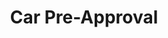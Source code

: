 ---
# head
title: 'Car Pre-Approval'
description: 'Pre Approval Form for buying a car'

# site
social: {
  facebookUrl: 'https://www.facebook.com/someurl',
  twitterUrl: 'https://www.twitter.com/someUrl',
  youtubeUrl: 'https://www.youtube.com/someUrl',
  instagramUrl: 'https://www.instagram.com/someUrl',
  linkedInUrl: 'https://www.linkedIn.com/someUrl',
}

# disclaimer
disclaimer: {
  logo: '../imag/logo-footer.svg',
  madeBy: 'Automotive dealer website by 3-2-1 Ignition',
  copyright: '2018-2019  3-2-1 Ignition, LCC'
}

# footer
footer: {
  address: '92 35 Granville St,Fairfield, CT 06824',
  phone: '839-123-111',
  email: 'info@dealership.com',
  menuItems: [
    { text: 'Home', url: '/' },
    { text: 'Find a car', url: '/search' },
    { text: 'Get pre-approval', url: 'pre-approval' },
    { text: 'Sell your car', url: 'sell-car' },
    { text: 'Services', url: '#' },
    { text: 'Terms &amp; conditions', url: '#' },
  ],
}

# header
header: {
  #assets
  logoUrl: '../imag/snl-logo.png',
  brandUrl: '',
  # mobile buttons
  mobileButtons: [
    { text: 'SALES', url: '/sell-car' },
    { text: 'SERVICES', url: '#' },
    { text: 'DIRECTION', url: '#' },
  ],
  #slides
  slides: ['/imag/carro.jpg', '/imag/carro.jpg', '/imag/carro.jpg'],
  # top-bar
  address: '101 SW Grady Way, Renton, WA 98057',
  phone: '839-123-111',
  schedule: 'Open today! 8:00 AM - 6:00 PM',
  # menu items
  menuItems: [
    { text: 'Find your next car', url: '#!', subItems: [
        { text: 'All inventory', url: '/search'},
        { text: 'All new', url: '#', subItems: [
            { text: 'All inventory', url: '/search'},
            { text: 'By body type', url: '/bodytype-search'},
        ]},
        { text: 'All Pre-owned', url: '#', subItems: [
          { text: 'All inventory', url: '/search'},
          { text: 'By body type', url: '/bodytype-search'},
          { text: 'Under $15,000', url: '#'},
        ]},
        { text: 'Commercial', url: '#'},
    ]},
    { text: 'Finance your car', url: '#', selected: true, subItems: [
      { text: 'Get pre-approved', url: '/pre-approved'},
      { text: 'Car loan calculator', url: '/calculator'},
    ]},
    { text: 'Sell your car', url: '#', subItems: [
      { text: 'We''ll buy your car', url: '/sell-car'},
      { text: 'Get trade-in value', url: '/prepare'},
    ]}, 
  ],
  # search input
  searchPlaceholder: 'Find your next car',
}

# get-in-touch
getInTouch: {
  title: 'Get in touch',
  address: '92 35 Grandville St, Fairfield, CT 06824',
  phone: '839-123-111',
  email: 'service@dealership.com',
  servicesPhone: '839-123-111',
  servicesEmail: 'service@dealership.com',
  openingWeekDays: '10:00 - 22:00',
  openingSaturdays: '09:00 - 23:00',
  openingSundays: '10:00 - 22:00'
}

#footer
footerContact: {
  mobileElements: [
    { name: 'Car payment calculator', url: '/calculator' },
    { name: 'Find a car', url: '/search' },
    { name: 'Get pre-approved', url: '/pre-approved' },
    { name: 'Sell your car', url: '/sell-car' },
    { name: 'Terms & conditions', url: '#!' },
  ],
  rowOne: {
    title: 'Links',
    elements: [
      { name: 'Home', link: '/' },
      { name: 'Sell your car', link: '/sell-car' },
      { name: 'Find a car', link: '/search' },
      { name: 'Services', link: '#!' },
      { name: 'Get pre-approval', link: '/pre-approved' },
      { name: 'Terms & Conditions', link: '#!' }
    ]
  },
  rowTwo: {
    title: 'Contacts',
    phone: '839-923-111',
    email: 'info@dealership.com',
    location: '920 S.W. Grady Way, Renton, WA, 98057',
    mapsUrl: 'https://goo.gl/maps/9p6DrwbY29k'
  },
  rowThree: {
    title: 'Stay Updated',
    inputPlaceholder: 'Your email address',
  }
}

# first section
firstSection: {
  title: 'Save Time With Pre-approval'
}

# contact details (first page)
firstPage: {
  title: 'Apply for Financing Now',
  subtitle: 'Fill out our 3 step secure credit application',
  contactDetails: {
    firstName: { label: 'First Name', placeholder: 'First Name' },
    lastName: { label: 'Last Name', placeholder: 'Last Name' },
    email: { label: 'Email address', placeholder: 'email@domain.com' },
    phone: { label: 'Phone number', placeholder: 'xxx-xxx-xxxx' },
    buttonText: 'Next',
  },
  preApprovedFeatures: {
    title: '6 Reasons to Get Pre-Approved',
    subtitle: 'Lorem ipsum dolor sit amet, consectetur adipiscing elit. Cras varius nulla non egestas semper. Pellentesque diam tortor, mollis ut sem nec, ultricies blandit urna. Nullam vehicula ornare lorem, cursus consectetur justo.',
    items: [
      {
        title: 'Nam libero tempore',
        subtitle: 'Lorem ipsum dolor sit amet, consectetur adipiscing elit. Cras varius nulla non egestas semper.',
        image: 'https://via.placeholder.com/150'
      },
      {
        title: 'Nam libero tempore',
        subtitle: 'Lorem ipsum dolor sit amet, consectetur adipiscing elit. Cras varius nulla non egestas semper.',
        image: 'https://via.placeholder.com/150'
      },
      {
        title: 'Nam libero tempore',
        subtitle: 'Lorem ipsum dolor sit amet, consectetur adipiscing elit. Cras varius nulla non egestas semper.',
        image: 'https://via.placeholder.com/150'
      },
      {
        title: 'Nam libero tempore',
        subtitle: 'Lorem ipsum dolor sit amet, consectetur adipiscing elit. Cras varius nulla non egestas semper.',
        image: 'https://via.placeholder.com/150'
      },
      {
        title: 'Nam libero tempore',
        subtitle: 'Lorem ipsum dolor sit amet, consectetur adipiscing elit. Cras varius nulla non egestas semper.',
        image: 'https://via.placeholder.com/150'
      },
      {
        title: 'Nam libero tempore',
        subtitle: 'Lorem ipsum dolor sit amet, consectetur adipiscing elit. Cras varius nulla non egestas semper.',
        image: 'https://via.placeholder.com/150'
      }
    ]
  },
  procedureIndications: {
    leftImage: 'https://via.placeholder.com/350',
    title: 'How it Works',
    items: [
      {
        image: '../imag/apply-icon.png',
        title: 'Apply Online',
        text: 'Lorem ipsum dolor sit amet, consectetur adipiscing elit. Cras varius nulla non egestas semper.'
      },
      {
        image: '../imag/car-tick-icon.png',
        title: 'Find Your Car',
        text: 'Lorem ipsum dolor sit amet, consectetur adipiscing elit. Cras varius nulla non egestas semper.'
      },
      {
        image: '../imag/paperwork-icon.png',
        title: 'Sign Paperwork',
        text: 'Lorem ipsum dolor sit amet, consectetur adipiscing elit. Cras varius nulla non egestas semper.'
      },
      {
        image: '../imag/happy-car-icon.png',
        title: 'Drive Away Happy',
        text: 'Lorem ipsum dolor sit amet, consectetur adipiscing elit. Cras varius nulla non egestas semper.'
      }
    ]
  },
  faq: {
    title: 'Frequently Asked Questions',
    subtitle: 'Lorem ipsum dolor sit amet, consectetur adipiscing elit. Cras varius nulla non egestas semper.',
    items: [
      {
        image: 'https://via.placeholder.com/150',
        title: 'Lorem ipsum dolor sit amet, consectetur adipiscing elit. Cras varius nulla non egestas semper.',
        text: 'Pellentesque diam tortor, mollis ut sem nec, ultricies blandit urna. Nullam vehicula ornare lorem, cursus consectetur justo. Duis a felis id odio fringilla aliquam eu sit amet orci. Fusce faucibus eleifend turpis, et faucibus massa auctor id. Curabitur blandit quis tortor at molestie. Quisque aliquam luctus dolor sit amet dignissim. Suspendisse dignissim mauris vitae lacus mollis, vitae gravida metus posuere. Integer nec justo in tellus ultricies laoreet sit amet 
        in ligula.',
      },
      {
        image: 'https://via.placeholder.com/150',
        title: 'Morbi iaculis suscipit tincidunt. Donec ut erat sollicitudin, volutpat ex consequat, accumsan ipsum.',
        text: 'Sed quis vulputate orci. Donec imperdiet velit sit amet orci lacinia, id egestas tellus pellentesque. Nullam eu iaculis lorem. Donec dignissim quam quis sapien convallis congue. Nam ultricies arcu ut fringilla elementum. Proin eu condimentum tellus. Sed ac efficitur ipsum, nec luctus felis. Cras fermentum orci in ullamcorper aliquam. Ut hendrerit vehicula odio nec sollicitudin. Quisque nulla ex, interdum vitae dui eget, pretium scelerisque elit.',
      },
      {
        image: 'https://via.placeholder.com/150',
        title: 'Nulla sodales erat orci. Aliquam varius nisi est, ac gravida nunc dignissim ac. Aliquam et tortor nibh.',
        text: 'Mauris nec neque ac ex aliquam suscipit. Pellentesque habitant morbi tristique senectus et netus et malesuada fames ac turpis egestas. Donec nec metus malesuada, placerat lacus non, lobortis lectus. Proin luctus, felis eget posuere mollis, elit lacus cursus turpis, lobortis commodo metus lacus eu tortor. Praesent tempor felis vitae maximus imperdiet.',
      },
      {
        image: 'https://via.placeholder.com/150',
        title: 'Fusce ut mollis lorem, vel eleifend lorem. Morbi efficitur, mi sollicitudin pharetra ullamcorper, massa lectus placerat diam, pharetra posuere eros diam sed tellus.',
        text: 'Mauris rhoncus tortor est, at condimentum lorem fringilla ac. Phasellus dapibus tristique ex eget placerat. In bibendum sapien vel sem ullamcorper dignissim. Nullam ultrices sapien non massa aliquam facilisis. Nullam pretium nulla ac pellentesque cursus. Fusce tristique odio libero. In sagittis sit amet ante eu congue. Vivamus in ante a turpis hendrerit euismod sit amet eget ipsum.',
      },
      {
        image: 'https://via.placeholder.com/150',
        title: 'Pellentesque non leo tincidunt ex ullamcorper sagittis vitae ac diam. Phasellus tellus tortor, venenatis semper magna eget.',
        text: 'Sollicitudin lobortis mi. Phasellus tempus mattis lectus ut eleifend. Duis ac vehicula diam. Curabitur quis sapien viverra, venenatis sem quis, varius tellus. Phasellus finibus a nunc sit amet sagittis. Aliquam erat volutpat. Interdum et malesuada fames ac ante ipsum primis in faucibus. Etiam ornare nisl mi, nec ornare ipsum porta eu.',
      }
    ]
  }
}

# application (second page)
secondPage: {
  subtitle: 'Fill out our 3 step secure credit application',
  application: {
    # Personal Information
    personalInformation: {
      title: 'Personal Information',
      birthDate: {
        label: 'Date of birth*',
      },
      educationLevel: {
        label: 'Education Level*',
        options: [
          '4yr college grad',
          '5yr college grad',
          '6yr college grad',
          '7yr college grad',
        ]
      },
      socialSecurityNumber: {
        label: 'Social security number*',
      },
      verifySocialSecurityNumber: {
        label: 'Verify social security number*',
      },
    },
    # Present address
    presentAddress: {
      title: 'Your Present Address',
      address: {
        label: 'Address*',
        placeholder: 'Buying home',
      },
      other: {
        label: 'Apt/suite/other',
      },
      city: {
        label: 'City*',
        placeholder: 'City',
      },
      state: {
        label: 'State*',
        placeholder: 'State',
        options: [
          'State 1',
          'State 2',
          'State 3',
          'State 4',
        ]
      },
      zipCode: {
        label: 'Zip Code*',
      },
      residenceType: {
        label: 'Residence type*',
        placeholder: 'Buying home',
        options: [
          'Residence 1',
          'Residence 2',
          'Residence 3',
          'Residence 4',
        ]
      },
      monthlyRent: {
        label: 'Monthly rent/mortgage amount*',
        placeholder: '$',
      },
      addressTime: {
        label: 'How long have you lived at this address?*',
      }
    },
    # Previous address
    previousAddress: {
      title: 'Previous Address',
      subtitle: 'Because you have lived at the above address for less than two years, we need your previous address',
      address: {
        label: 'Address*',
        placeholder: 'Buying home',
      },
      other: {
        label: 'Apt/suite/other',
      },
      city: {
        label: 'City*',
        placeholder: 'City',
      },
      state: {
        label: 'State*',
        placeholder: 'State',
        options: [
          'State 1',
          'State 2',
          'State 3',
          'State 4',
        ]
      },
      zipCode: {
        label: 'Zip Code*',
      },
      addressTime: {
        label: 'How long have you lived at this address?*',
      }
    },
    # Employment Information
    employmentInformation: {
      presentEmployment: {
        title: 'Employment Information',
        type: {
          label: 'Present employment type*',
          placeholder: 'Select',
          options: [
            'Type 1',
            'Type 2',
            'Type 3',
            'Type 4',
          ],
        },
        status: {
          label: 'Present employment status*',
          placeholder: 'Select',
          options: [
            'Status 1',
            'Status 2',
            'Status 3',
            'Status 4',
          ],
        },
        name: {
          label: 'Present employer name*',
          placeholder: 'Employer',
        },
        jobTitle: {
          label: 'Present job title*',
          placeholder: 'Job title',
        },
        employerPhone: {
          label: 'Present employer phone number*',
        },
        workingTime: {
          label: 'How long have you worked here?*',
        },
        grossSalary: {
          label: 'Gross salary*',
        },
        incomeFrequency: {
          label: 'Income frequency*',
          options: [
            'Monthly',
            'Bi-Weekly',
            'Weekly',
          ],
        },
        anotherIncome: {
          label: 'Do you have another source of income?',
          grossIncome: {
            label: 'Gross Income*',
          },
          incomeFrequency: {
            label: 'Income frequency*',
            options: [
              'Monthly',
              'Bi-Weekly',
              'Weekly',
            ],
          },
          incomeType: {
            label: 'Type of income*',
            placeholder: 'Select',
            options: [
              'Type 1',
              'Type 2',
              'Type 3',
              'Type 4',
            ]
          }
        }
      },
      # Previous employment
      previousEmployment: {
        title: 'Previous Employment',
        type: {
          label: 'Employment type*',
          placeholder: 'Select',
          options: [
            'Type 1',
            'Type 2',
            'Type 3',
            'Type 4',
          ],
        },
        status: {
          label: 'Employment status*',
          placeholder: 'Select',
          options: [
            'Status 1',
            'Status 2',
            'Status 3',
            'Status 4',
          ],
        },
        name: {
          label: 'Employer name*',
          placeholder: 'Employer',
        },
        jobTitle: {
          label: 'Job title*',
          placeholder: 'Job title',
        },
        employerPhone: {
          label: 'Employer phone number*',
        },
        workingTime: {
          label: 'How long did you work here?*',
        },
        grossSalary: {
          label: 'Gross salary*',
          placeholder: '$',
        },
        incomeFrequency: {
          label: 'Income frequency*',
          options: [
            'Monthly',
            'Bi-Weekly',
            'Weekly',
          ],
        },
      },
    },
    # Co-buyer information
    cobuyerInformation: {
      title: 'Co-buyer information',
      label: 'Will there be a co-buyer?',
      relationship: {
        label: 'Relationship to primary applicant*',
        placeholder: 'Select',
        options: [
          'Relationship 1',
          'Relationship 2',
          'Relationship 3',
          'Relationship 4',
        ],
      },
      educationLevel: {
        label: 'Education level*',
        placeholder: 'Select',
        options: [
          'Education 1',
          'Education 2',
          'Education 3',
          'Education 4',
        ],
      },
      firstName: {
        label: 'First name*',
      },
      lastName: {
        label: 'Last name*',
      },
      birthDate: {
        label: 'Date of birth*',
      },
      phone: {
        label: 'Phone number*',
      },
      socialSecurityNumber: {
        label: 'Social security number*',
      },
      verifySocialSecurityNumber: {
        label: 'Verify social security number*',
      },
    },
    # Co-buyer address
    cobuyerAddress: {
      title: 'Co-buyer Address',
      label: 'My address is same as the buyer',
      address: {
        label: 'Address*',
        placeholder: 'Buying home',
      },
      other: {
        label: 'Apt/suite/other',
      },
      city: {
        label: 'City*',
        placeholder: 'City',
      },
      state: {
        label: 'State*',
        placeholder: 'State',
        options: [
          'State 1',
          'State 2',
          'State 3',
          'State 4',
        ]
      },
      zipCode: {
        label: 'Zip Code*',
      },
      residenceType: {
        label: 'Residence type*',
        placeholder: 'Buying home',
        options: [
          'Residence 1',
          'Residence 2',
          'Residence 3',
          'Residence 4',
        ]
      },
      monthlyRent: {
        label: 'Monthly rent/mortgage amount*',
        placeholder: '$',
      },
      addressTime: {
        label: 'How long have you lived at this address?*',
      }
    },
    # co-buyer employment information
    cobuyerEmployment: {
      title: 'Co-buyer Employment Information',
      type: {
        label: 'Present employment type*',
        placeholder: 'Select',
        options: [
          'Type 1',
          'Type 2',
          'Type 3',
          'Type 4',
        ],
      },
      status: {
        label: 'Present employment status*',
        placeholder: 'Select',
        options: [
          'Status 1',
          'Status 2',
          'Status 3',
          'Status 4',
        ],
      },
      name: {
        label: 'Present employer name*',
        placeholder: 'Employer',
      },
      jobTitle: {
        label: 'Present job title*',
        placeholder: 'Job title',
      },
      employerPhone: {
        label: 'Present employer phone number*',
      },
      workingTime: {
        label: 'How long have you worked here?*',
      },
      grossSalary: {
        label: 'Gross salary*',
        placeholder: '$',
      },
      incomeFrequency: {
        label: 'Income frequency*',
        options: [
          'Monthly',
          'Bi-Weekly',
          'Weekly',
        ],
      },
      anotherIncome: {
        label: 'Do you have another source of income?',
        grossIncome: {
          label: 'Gross Income*',
          placeholder: '$',
        },
        incomeFrequency: {
          label: 'Income frequency*',
          options: [
            'Monthly',
            'Bi-Weekly',
            'Weekly',
          ],
        },
        incomeType: {
          label: 'Type of income*',
          placeholder: 'Select',
          options: [
            'Type 1',
            'Type 2',
            'Type 3',
            'Type 4',
          ]
        }
      }
    },
    # buyer consent
    buyerConsent: {
      title: 'Buyer Consent',
      regulationB: {
        title: 'Regulation B',
        subtitle: 'By ticking ''I Agree'', you both certify in accordance with Regulation B that your both intend to apply for joint credit.',
        checkboxText: 'I agree'
      },
      authorization: {
        title: 'Authorization',
        subtitle: {
          firstText: 'By clicking Submit, you are accepting that all of the statements in this application are true and made for the purpose of obtaining credit for your vehicle. You authorize us to begin a credit investigation, including obtaining your consumer credit report, and to forward or allow direct electronic access to your application to lenders, financial institution, or other third parties in order to process your application. We the Auto Dealer, may obtain information about you as describes in the notice, which we handle as stated in our ',
          policyLink: {
            text: 'privacy policy notice',
            url: '#',
          },
          secondText: '. This does not apply to information obtained in a non-financial transaction.'
        },
        checkboxText: 'I agree'
      }
    },
    # co-buyer consent
    cobuyerConsent: {
      title: 'Co-Buyer Consent',
      regulationB: {
        title: 'Regulation B',
        subtitle: 'By ticking ''I Agree'', you both certify in accordance with Regulation B that your both intend to apply for joint credit.',
        checkboxText: 'I agree'
      },
      authorization: {
        title: 'Authorization',
        subtitle: {
          firstText: 'By clicking Submit, you are accepting that all of the statements in this application are true and made for the purpose of obtaining credit for your vehicle. You authorize us to begin a credit investigation, including obtaining your consumer credit report, and to forward or allow direct electronic access to your application to lenders, financial institution, or other third parties in order to process your application. We the Auto Dealer, may obtain information about you as describes in the notice, which we handle as stated in our ',
          policyLink: {
            text: 'privacy policy notice',
            url: '#',
          },
          secondText: '. This does not apply to information obtained in a non-financial transaction.'
        },
        checkboxText: 'I agree'
      }
    },
    submitButtonText: 'Submit'
  }
}

# confirmation
thirdPage: {
  subtitle: 'Your application is complete',
  thanksText: 'Thanks',
  confirmationText: {
    firstText: 'We''l send and email to',
    secondText: 'shortly. You could be driving home your',
    thirdText: 'in no time!',
  },
  tradeValueButtonText: 'Value my trade',
  testDriveButtonText: 'Schedule test drive',
}

layout: details-pre-approved

---